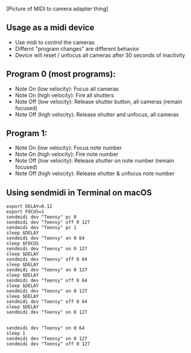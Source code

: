 [Picture of MIDI to camera adapter thing]

## Usage as a midi device

* Use midi to control the cameras
* Differnt "program changes" are different behavior
* Device will reset / unfocus all cameras after 30 seconds of inactivity

## Program 0 (most programs):

* Note On (low velocity): Focus all cameras
* Note On (high velocity): Fire all shutters
* Note Off (low velocity): Release shutter button, all cameras (remain focused)
* Note Off (high velocity): Release shutter and unfocus, all cameras

## Program 1:

* Note On (low velocity): Focus note number
* Note On (high velocity): Fire note number
* Note Off (low velocity): Release shutter on note number (remain focused)
* Note Off (high velocity): Release shutter & unfocus note number

## Using sendmidi in Terminal on macOS

```
export DELAY=0.12
export FOCUS=1
sendmidi dev "Teensy" pc 0
sendmidi dev "Teensy" off 0 127
sendmidi dev "Teensy" pc 1
sleep $DELAY
sendmidi dev "Teensy" on 0 64
sleep $FOCUS
sendmidi dev "Teensy" on 0 127
sleep $DELAY
sendmidi dev "Teensy" off 0 64
sleep $DELAY
sendmidi dev "Teensy" on 0 127
sleep $DELAY
sendmidi dev "Teensy" off 0 64
sleep $DELAY
sendmidi dev "Teensy" on 0 127
sleep $DELAY
sendmidi dev "Teensy" off 0 64
sleep $DELAY
sendmidi dev "Teensy" on 0 127


sendmidi dev "Teensy" on 0 64
sleep 1
sendmidi dev "Teensy" on 0 127
sendmidi dev "Teensy" off 0 127
```